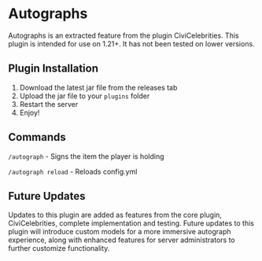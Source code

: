# Autographs

Autographs is an extracted feature from the plugin CiviCelebrities. This plugin is intended for use on 1.21+. It has not been tested on lower versions.

## Plugin Installation
1. Download the latest jar file from the releases tab
2. Upload the jar file to your `plugins` folder
3. Restart the server
4. Enjoy!

## Commands
`/autograph` - Signs the item the player is holding

`/autograph reload` - Reloads config.yml

## Future Updates
Updates to this plugin are added as features from the core plugin, CiviCelebrities, complete implementation and testing. Future updates to this plugin will introduce custom models for a more immersive autograph experience, along with enhanced features for server administrators to further customize functionality.